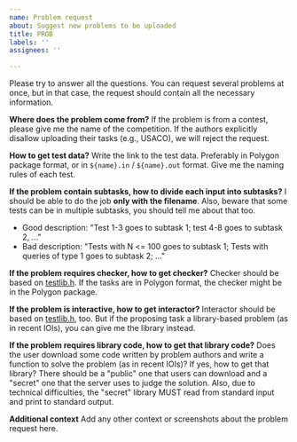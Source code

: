 ```yaml
---
name: Problem request
about: Suggest new problems to be uploaded
title: PROB
labels: ''
assignees: ''

---
```


Please try to answer all the questions. You can request several problems at once, but in that case, the request should contain all the necessary information.

**Where does the problem come from?**
If the problem is from a contest, please give me the name of the competition. If the authors explicitly disallow uploading their tasks (e.g., USACO), we will reject the request.

**How to get test data?**
Write the link to the test data. Preferably in Polygon package format, or in `${name}.in` / `${name}.out` format. Give me the naming rules of each test.

**If the problem contain subtasks, how to divide each input into subtasks?**
I should be able to do the job **only with the filename**. Also, beware that some tests can be in multiple subtasks, you should tell me about that too.
- Good description: "Test 1-3 goes to subtask 1; test 4-8 goes to subtask 2, ..." 
- Bad description: "Tests with N <= 100 goes to subtask 1; Tests with queries of type 1 goes to subtask 2; ..."

**If the problem requires checker, how to get checker?**
Checker should be based on [testlib.h](https://github.com/MikeMirzayanov/testlib). 
If the tasks are in Polygon format, the checker might be in the Polygon package.

**If the problem is interactive, how to get interactor?**
Interactor should be based on [testlib.h](https://github.com/MikeMirzayanov/testlib), too. But if the proposing task a library-based problem (as in recent IOIs), you can give me the library instead.

**If the problem requires library code, how to get that library code?**
Does the user download some code written by problem authors and write a function to solve the problem (as in recent IOIs)? 
If yes, how to get that library? There should be a "public" one that users can download and a "secret" one that the server uses to judge the solution.
Also, due to technical difficulties, the "secret" library MUST read from standard input and print to standard output.

**Additional context**
Add any other context or screenshots about the problem request here.
